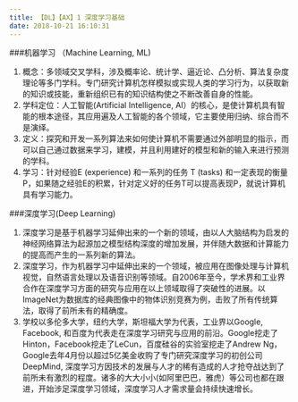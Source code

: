 ```yaml
---
title: 【DL】【AX】1 深度学习基础
date: 2018-10-21 16:10:31
---
```


###机器学习 （Machine Learning, ML)
1. 概念：多领域交叉学科，涉及概率论、统计学、逼近论、凸分析、算法复杂度理论等多门学科。专门研究计算机怎样模拟或实现人类的学习行为，以获取新的知识或技能，重新组织已有的知识结构使之不断改善自身的性能。
2. 学科定位：人工智能(Artificial Intelligence, AI）的核心，是使计算机具有智能的根本途径，其应用遍及人工智能的各个领域，它主要使用归纳、综合而不是演绎。
3. 定义：探究和开发一系列算法来如何使计算机不需要通过外部明显的指示，而可以自己通过数据来学习，建模，并且利用建好的模型和新的输入来进行预测的学科。
4. 学习：针对经验E (experience) 和一系列的任务 T (tasks) 和一定表现的衡量 P，如果随之经验E的积累，针对定义好的任务T可以提高表现P，就说计算机具有学习能力。

###深度学习(Deep Learning)
1. 深度学习是基于机器学习延伸出来的一个新的领域，由以人大脑结构为启发的神经网络算法为起源加之模型结构深度的增加发展，并伴随大数据和计算能力的提高而产生的一系列新的算法。
2. 深度学习，作为机器学习中延伸出来的一个领域，被应用在图像处理与计算机视觉，自然语言处理以及语音识别等领域。自2006年至今，学术界和工业界合作在深度学习方面的研究与应用在以上领域取得了突破性的进展。以ImageNet为数据库的经典图像中的物体识别竞赛为例，击败了所有传统算法，取得了前所未有的精确度。
3. 学校以多伦多大学，纽约大学，斯坦福大学为代表，工业界以Google, Facebook, 和百度为代表走在深度学习研究与应用的前沿。Google挖走了Hinton，Facebook挖走了LeCun，百度硅谷的实验室挖走了Andrew Ng，Google去年4月份以超过5亿美金收购了专门研究深度学习的初创公司DeepMind, 深度学习方因技术的发展与人才的稀有造成的人才抢夺战达到了前所未有激烈的程度。诸多的大大小小(如阿里巴巴，雅虎）等公司也都在跟进，开始涉足深度学习领域，深度学习人才需求量会持续快速增长。
